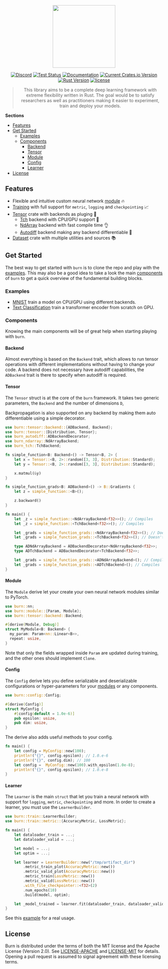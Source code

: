 <div align="center">
<img src="https://raw.githubusercontent.com/burn-rs/burn/main/assets/logo-burn-full.png" width="200px"/>

[![Discord](https://img.shields.io/discord/1038839012602941528.svg?color=7289da&&logo=discord)](https://discord.gg/KcVGzmCcWj)
[![Test Status](https://github.com/burn-rs/burn/actions/workflows/test.yml/badge.svg)](https://github.com/burn-rs/burn/actions/workflows/test.yml)
[![Documentation](https://docs.rs/burn/badge.svg)](https://docs.rs/burn)
[![Current Crates.io Version](https://img.shields.io/crates/v/burn.svg)](https://crates.io/crates/burn)
[![Rust Version](https://img.shields.io/badge/Rust-1.65.0+-blue)](https://releases.rs/docs/released/1.65.0)
[![license](https://shields.io/badge/license-MIT%2FApache--2.0-blue)](https://github.com/burn-rs/burn/blob/master/LICENSE)

> This library aims to be a complete deep learning framework with extreme flexibility written in Rust.
> The goal would be to satisfy researchers as well as practitioners making it easier to experiment, train and deploy your models.

<div align="left">

__Sections__

* [Features](#features)
* [Get Started](#get-started)
    * [Examples](#examples)
    * [Components](#components)
        * [Backend](#backend)
        * [Tensor](#tensor)
        * [Module](#module)
        * [Config](#config)
        * [Learner](#learner)
* [License](#license)

## Features

 * Flexible and intuitive custom neural network [module](#module) 🔥
 * [Training](#learner) with full support for `metric`, `logging` and `checkpointing` 📈
 * [Tensor](#tensor) crate with backends as pluging 🔧
   * [Tch](https://github.com/burn-rs/burn/tree/main/burn-tch) backend with CPU/GPU support 🚀
   * [NdArray](https://github.com/burn-rs/burn/tree/main/burn-ndarray) backend with fast compile time 👌
   * [Autodiff](https://github.com/burn-rs/burn/tree/main/burn-autodiff) backend making any backend differentiable 🌟
 * [Dataset](https://github.com/burn-rs/burn/tree/main/burn-dataset) crate with multiple utilities and sources 📚

## Get Started

The best way to get started with `burn` is to clone the repo and play with the [examples](#examples).
This may also be a good idea to take a look the main [components](#components) of `burn` to get a quick overview of the fundamental building blocks.

### Examples

* [MNIST](https://github.com/burn-rs/burn/tree/main/examples/mnist) train a model on CPU/GPU using different backends.
* [Text Classification](https://github.com/burn-rs/burn/tree/main/examples/text-classification) train a transformer encoder from scratch on GPU.

### Components

Knowing the main components will be of great help when starting playing with `burn`.

#### Backend

Almost everything is based on the `Backend` trait, which allows to run tensor operations with different implementations without having to change your code.
A backend does not necessary have autodiff capabilities, the `ADBackend` trait is there to specify when autodiff is required.

#### Tensor

The `Tensor` struct is at the core of the `burn` framework.
It takes two generic parameters, the `Backend` and the number of dimensions `D`,

Backpropagation is also supported on any backend by making them auto differentiable using a simple decorator.

```rust
use burn::tensor::backend::{ADBackend, Backend};
use burn::tensor::{Distribution, Tensor};
use burn_autodiff::ADBackendDecorator;
use burn_ndarray::NdArrayBackend;
use burn_tch::TchBackend;

fn simple_function<B: Backend>() -> Tensor<B, 2> {
    let x = Tensor::<B, 2>::random([3, 3], Distribution::Standard);
    let y = Tensor::<B, 2>::random([3, 3], Distribution::Standard);

    x.matmul(&y)
}

fn simple_function_grads<B: ADBackend>() -> B::Gradients {
    let z = simple_function::<B>();

    z.backward()
}

fn main() {
    let _z = simple_function::<NdArrayBackend<f32>>(); // Compiles
    let _z = simple_function::<TchBackend<f32>>(); // Compiles

    let _grads = simple_function_grads::<NdArrayBackend<f32>>(); // Doesn't compile
    let _grads = simple_function_grads::<TchBackend<f32>>(); // Doesn't compile

    type ADNdArrayBackend = ADBackendDecorator<NdArrayBackend<f32>>;
    type ADTchBackend = ADBackendDecorator<TchBackend<f32>>;

    let _grads = simple_function_grads::<ADNdArrayBackend>(); // Compiles
    let _grads = simple_function_grads::<ADTchBackend>(); // Compiles
}
```

#### Module

The `Module` derive let your create your own neural network modules similar to PyTorch.

```rust
use burn::nn;
use burn::module::{Param, Module};
use burn::tensor::backend::Backend;

#[derive(Module, Debug)]
struct MyModule<B: Backend> {
  my_param: Param<nn::Linear<B>>,
  repeat: usize,
}
```

Note that only the fields wrapped inside `Param` are updated during training, and the other ones should implement `Clone`.

#### Config

The `Config` derive lets you define serializable and deserializable configurations or hyper-parameters for your [modules](#module) or any components.

```rust
use burn::config::Config;

#[derive(Config)]
struct MyConfig {
    #[config(default = 1.0e-6)]
    pub epsilon: usize,
    pub dim: usize,
}
```
The derive also adds useful methods to your config.

```rust
fn main() {
    let config = MyConfig::new(100);
    println!("{}", config.epsilon); // 1.0.e-6
    println!("{}", config.dim); // 100
    let config =  MyConfig::new(100).with_epsilon(1.0e-8);
    println!("{}", config.epsilon); // 1.0.e-8
}
```

#### Learner

The `Learner` is the main `struct` that let you train a neural network with support for `logging`, `metric`, `checkpointing` and more.
In order to create a learner, you must use the `LearnerBuilder`.

```rust
use burn::train::LearnerBuilder;
use burn::train::metric::{AccuracyMetric, LossMetric};

fn main() {
    let dataloader_train = ...;
    let dataloader_valid = ...;

    let model = ...;
    let optim = ...;

    let learner = LearnerBuilder::new("/tmp/artifact_dir")
        .metric_train_plot(AccuracyMetric::new())
        .metric_valid_plot(AccuracyMetric::new())
        .metric_train(LossMetric::new())
        .metric_valid(LossMetric::new())
        .with_file_checkpointer::<f32>(2)
        .num_epochs(10)
        .build(model, optim);

    let _model_trained = learner.fit(dataloader_train, dataloader_valid);
}
```

See this [example](https://github.com/burn-rs/burn/tree/main/examples/mnist) for a real usage.

## License

Burn is distributed under the terms of both the MIT license and the Apache License (Version 2.0).
See [LICENSE-APACHE](./LICENSE-APACHE) and [LICENSE-MIT](./LICENSE-MIT) for details.
Opening a pull request is assumed to signal agreement with these licensing terms.
